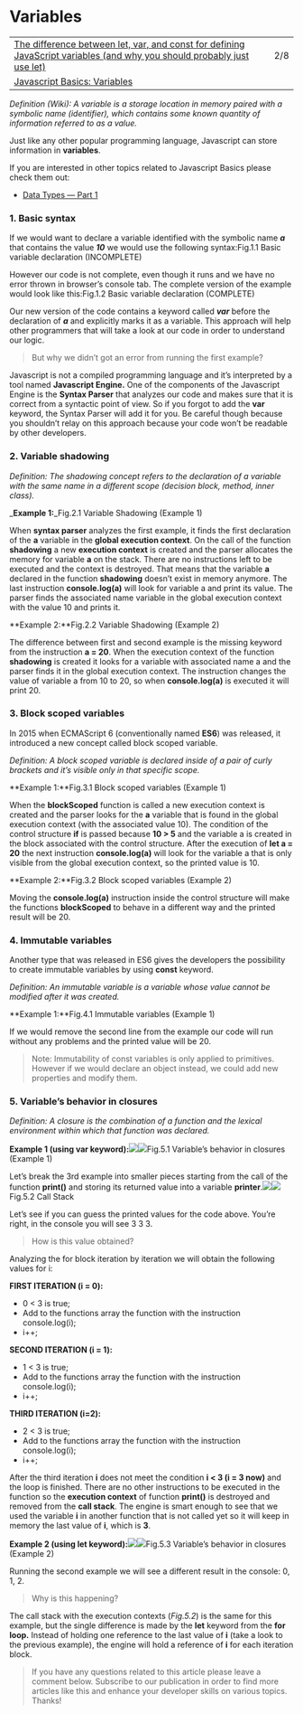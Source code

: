 # Variables

|  |  |
| :--- | :--- |
| [The difference between let, var, and const for defining JavaScript variables \(and why you should probably just use let\)](https://gomakethings.com/the-difference-between-let-var-and-const-for-defining-javascript-variables-and-why-you-should-probably-just-use-let/) | 2/8 |
| [Javascript Basics: Variables](https://medium.com/startcode/javascript-basics-variables-389d4f2401d7) |  |

_Definition \(Wiki\): A variable is a storage location in memory paired with a symbolic name \(identifier\), which contains some known quantity of information referred to as a value._

Just like any other popular programming language, Javascript can store information in **variables**.

If you are interested in other topics related to Javascript Basics please check them out:

* [Data Types — Part 1](https://medium.com/startcode/javascript-basics-data-types-part-1-b6dc500c74ff)

### 1. Basic syntax <a id="100d"></a>

If we would want to declare a variable identified with the symbolic name _**a**_ that contains the value _**10**_ we would use the following syntax:Fig.1.1 Basic variable declaration \(INCOMPLETE\)

However our code is not complete, even though it runs and we have no error thrown in browser’s console tab. The complete version of the example would look like this:Fig.1.2 Basic variable declaration \(COMPLETE\)

Our new version of the code contains a keyword called _**var**_ before the declaration of _**a**_ and explicitly marks it as a variable. This approach will help other programmers that will take a look at our code in order to understand our logic.

> But why we didn’t got an error from running the first example?

Javascript is not a compiled programming language and it’s interpreted by a tool named **Javascript Engine.** One of the components of the Javascript Engine is the **Syntax Parser** that analyzes our code and makes sure that it is correct from a syntactic point of view. So if you forgot to add the **var** keyword, the Syntax Parser will add it for you. Be careful though because you shouldn’t relay on this approach because your code won’t be readable by other developers.

### 2. Variable shadowing <a id="6d9f"></a>

_Definition: The shadowing concept refers to the declaration of a variable with the same name in a different scope \(decision block, method, inner class\)._

_**Example 1:**_Fig.2.1 Variable Shadowing \(Example 1\)

When **syntax parser** analyzes the first example, it finds the first declaration of the **a** variable in the **global execution context**. On the call of the function **shadowing** a new **execution context** is created and the parser allocates the memory for variable **a** on the stack. There are no instructions left to be executed and the context is destroyed. That means that the variable **a** declared in the function **shadowing** doesn’t exist in memory anymore. The last instruction **console.log\(a\)** will look for variable a and print its value. The parser finds the associated name variable in the global execution context with the value 10 and prints it.

**Example 2:**Fig.2.2 Variable Shadowing \(Example 2\)

The difference between first and second example is the missing keyword from the instruction **a = 20**. When the execution context of the function **shadowing** is created it looks for a variable with associated name a and the parser finds it in the global execution context. The instruction changes the value of variable a from 10 to 20, so when **console.log\(a\)** is executed it will print 20.

### 3. Block scoped variables <a id="851b"></a>

In 2015 when ECMAScript 6 \(conventionally named **ES6**\) was released, it introduced a new concept called block scoped variable.

_Definition: A block scoped variable is declared inside of a pair of curly brackets and it’s visible only in that specific scope._

**Example 1:**Fig.3.1 Block scoped variables \(Example 1\)

When the **blockScoped** function is called a new execution context is created and the parser looks for the **a** variable that is found in the global execution context \(with the associated value 10\). The condition of the control structure **if** is passed because **10 &gt; 5** and the variable a is created in the block associated with the control structure. After the execution of **let a = 20** the next instruction **console.log\(a\)** will look for the variable a that is only visible from the global execution context, so the printed value is 10.

**Example 2:**Fig.3.2 Block scoped variables \(Example 2\)

Moving the **console.log\(a\)** instruction inside the control structure will make the functions **blockScoped** to behave in a different way and the printed result will be 20.

### **4. Immutable variables** <a id="0f19"></a>

Another type that was released in ES6 gives the developers the possibility to create immutable variables by using **const** keyword.

_Definition: An immutable variable is a variable whose value cannot be modified after it was created._

**Example 1:**Fig.4.1 Immutable variables \(Example 1\)

If we would remove the second line from the example our code will run without any problems and the printed value will be 20.

> Note: Immutability of const variables is only applied to primitives. However if we would declare an object instead, we could add new properties and modify them.

### 5. Variable’s behavior in closures <a id="cac8"></a>

_Definition: A closure is the combination of a function and the lexical environment within which that function was declared._

**Example 1 \(using var keyword\):**![](https://miro.medium.com/max/60/1*OSEYXcyv50HPIaaxPJrOuw.png?q=20)![](https://miro.medium.com/max/2108/1*OSEYXcyv50HPIaaxPJrOuw.png)Fig.5.1 Variable’s behavior in closures \(Example 1\)

Let’s break the 3rd example into smaller pieces starting from the call of the function **print\(\)** and storing its returned value into a variable **printer**.![](https://miro.medium.com/max/34/1*MgA-YIejawpf0mBbfgnAKQ.png?q=20)![](https://miro.medium.com/max/506/1*MgA-YIejawpf0mBbfgnAKQ.png)Fig.5.2 Call Stack

Let’s see if you can guess the printed values for the code above. You’re right, in the console you will see 3 3 3.

> How is this value obtained?

Analyzing the for block iteration by iteration we will obtain the following values for i:

**FIRST ITERATION \(i = 0\):**

* 0 &lt; 3 is true;
* Add to the functions array the function with the instruction console.log\(i\);
* i++;

**SECOND ITERATION \(i = 1\):**

* 1 &lt; 3 is true;
* Add to the functions array the function with the instruction console.log\(i\);
* i++;

**THIRD ITERATION \(i=2\):**

* 2 &lt; 3 is true;
* Add to the functions array the function with the instruction console.log\(i\);
* i++;

After the third iteration **i** does not meet the condition **i &lt; 3 \(i = 3 now\)** and the loop is finished. There are no other instructions to be executed in the function so the **execution context** of function **print\(\)** is destroyed and removed from the **call stack**. The engine is smart enough to see that we used the variable **i** in another function that is not called yet so it will keep in memory the last value of **i**, which is **3**.

**Example 2 \(using let keyword\):**![](https://miro.medium.com/max/60/1*yPeIUaUO6PDPZxcLSIDtfw.png?q=20)![](https://miro.medium.com/max/1760/1*yPeIUaUO6PDPZxcLSIDtfw.png)Fig.5.3 Variable’s behavior in closures \(Example 2\)

Running the second example we will see a different result in the console: 0, 1, 2.

> Why is this happening?

The call stack with the execution contexts \(_Fig.5.2_\) is the same for this example, but the single difference is made by the **let** keyword from the **for loop.** Instead of holding one reference to the last value of **i** \(take a look to the previous example\), the engine will hold a reference of **i** for each iteration block.

> If you have any questions related to this article please leave a comment below. Subscribe to our publication in order to find more articles like this and enhance your developer skills on various topics. Thanks!

